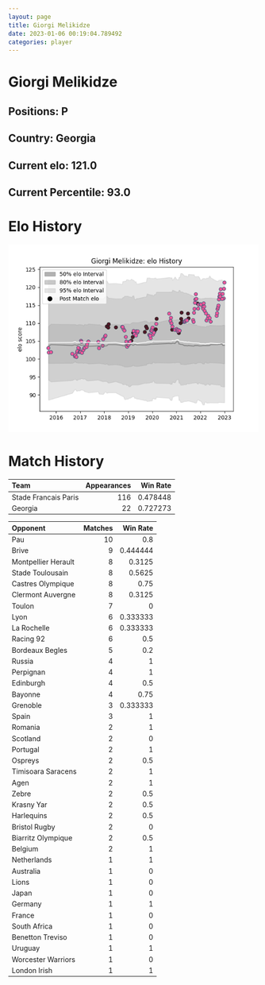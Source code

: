 ```yaml
---  
layout: page  
title: Giorgi Melikidze  
date: 2023-01-06 00:19:04.789492  
categories: player  
---
```

# Giorgi Melikidze

## Positions: P

## Country: Georgia

## Current elo: 121.0

## Current Percentile: 93.0

# Elo History


![elo history](history_GiorgiMelikidze.png)
# Match History


| Team                 |   Appearances |   Win Rate |
|:---------------------|--------------:|-----------:|
| Stade Francais Paris |           116 |   0.478448 |
| Georgia              |            22 |   0.727273 |

| Opponent            |   Matches |   Win Rate |
|:--------------------|----------:|-----------:|
| Pau                 |        10 |   0.8      |
| Brive               |         9 |   0.444444 |
| Montpellier Herault |         8 |   0.3125   |
| Stade Toulousain    |         8 |   0.5625   |
| Castres Olympique   |         8 |   0.75     |
| Clermont Auvergne   |         8 |   0.3125   |
| Toulon              |         7 |   0        |
| Lyon                |         6 |   0.333333 |
| La Rochelle         |         6 |   0.333333 |
| Racing 92           |         6 |   0.5      |
| Bordeaux Begles     |         5 |   0.2      |
| Russia              |         4 |   1        |
| Perpignan           |         4 |   1        |
| Edinburgh           |         4 |   0.5      |
| Bayonne             |         4 |   0.75     |
| Grenoble            |         3 |   0.333333 |
| Spain               |         3 |   1        |
| Romania             |         2 |   1        |
| Scotland            |         2 |   0        |
| Portugal            |         2 |   1        |
| Ospreys             |         2 |   0.5      |
| Timisoara Saracens  |         2 |   1        |
| Agen                |         2 |   1        |
| Zebre               |         2 |   0.5      |
| Krasny Yar          |         2 |   0.5      |
| Harlequins          |         2 |   0.5      |
| Bristol Rugby       |         2 |   0        |
| Biarritz Olympique  |         2 |   0.5      |
| Belgium             |         2 |   1        |
| Netherlands         |         1 |   1        |
| Australia           |         1 |   0        |
| Lions               |         1 |   0        |
| Japan               |         1 |   0        |
| Germany             |         1 |   1        |
| France              |         1 |   0        |
| South Africa        |         1 |   0        |
| Benetton Treviso    |         1 |   0        |
| Uruguay             |         1 |   1        |
| Worcester Warriors  |         1 |   0        |
| London Irish        |         1 |   1        |